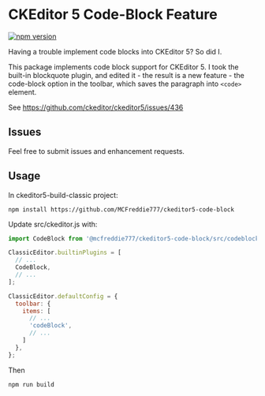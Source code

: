 CKEditor 5 Code-Block Feature
========================================

[![npm version](https://badge.fury.io/js/%40ckeditor%2Fckeditor5-block-quote.svg)](https://www.npmjs.com/package/@ckeditor/ckeditor5-block-quote)

Having a trouble implement code blocks into CKEditor 5? So did I.

This package implements code block support for CKEditor 5.
I took the built-in blockquote plugin, and edited it - the result is a new feature - the code-block option in the toolbar, which saves the paragraph into ```<code>``` element.

See https://github.com/ckeditor/ckeditor5/issues/436
  
## Issues

Feel free to submit issues and enhancement requests.

## Usage

In ckeditor5-build-classic project:

```
npm install https://github.com/MCFreddie777/ckeditor5-code-block
```

Update src/ckeditor.js with:

```js
import CodeBlock from '@mcfreddie777/ckeditor5-code-block/src/codeblock';

ClassicEditor.builtinPlugins = [
  // ...
  CodeBlock,
  // ...
];

ClassicEditor.defaultConfig = {
  toolbar: {
    items: [
      // ...
      'codeBlock',
      // ...
    ]
  },
};
```

Then

```
npm run build
```



